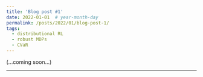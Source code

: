```yaml
---
title: 'Blog post #1'
date: 2022-01-01  # year-month-day
permalink: /posts/2022/01/blog-post-1/
tags:
  - distributional RL
  - robust MDPs
  - CVaR
---
```


(...coming soon...)

------
